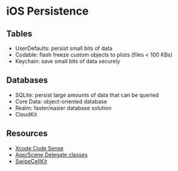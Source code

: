 # iOS Persistence

## Tables

- UserDefaults: persist small bits of data
- Codable: flash freeze custom objects to plists (files < 100 KBs)
- Keychain: save small bits of data securely

## Databases

- SQLite: persist large amounts of data that can be queried
- Core Data: object-oriented database
- Realm: faster/easier database solution
- CloudKit

## Resources

- [Xcode Code Sense](https://stackoverflow.com/questions/6662395/xcode-intellisense-meaning-of-letters-in-colored-boxes-like-f-t-c-m-p-c-k-etc/6789534#6789534)
- [App/Scene Delegate classes](https://stackoverflow.com/questions/56508764/app-delegate-methods-arent-being-called-in-ios-13)
- [SwipeCellKit](https://github.com/SwipeCellKit/SwipeCellKit)

